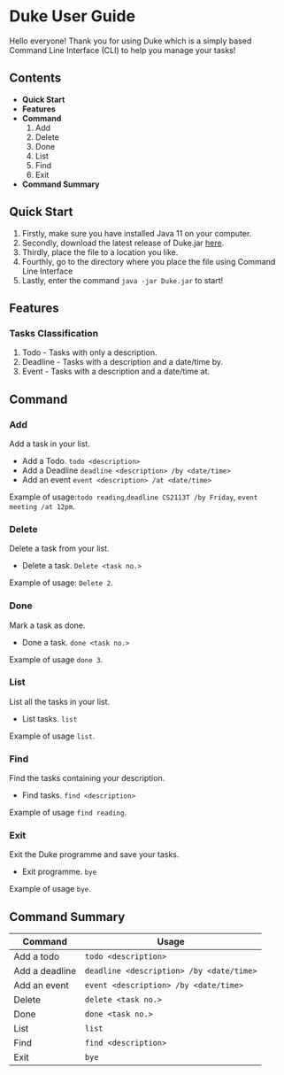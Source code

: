 # **Duke User Guide**
Hello everyone! Thank you for using Duke which is a simply based Command Line Interface (CLI) to help you manage your tasks!
## **Contents**
 * **Quick Start**
 * **Features**
 * **Command**
    1. Add
    2. Delete
    3. Done
    4. List
    5. Find
    6. Exit
 * **Command Summary**

## **Quick Start**
 1. Firstly, make sure you have installed Java 11 on your computer.
 2. Secondly, download the latest release of Duke.jar [here](https://github.com/Cesare4869/ip/releases).
 3. Thirdly, place the file to a location you like.
 4. Fourthly, go to the directory where you place the file using Command Line Interface
 5. Lastly, enter the command `java -jar Duke.jar` to start!

## **Features** 
### **Tasks Classification**
 1. Todo - Tasks with only a description.
 2. Deadline - Tasks with a description and a date/time by.
 3. Event - Tasks with a description and a date/time at.

## **Command**

### **Add**

Add a task in your list.
* Add a Todo. `todo <description>`
* Add a Deadline `deadline <description> /by <date/time>`
* Add an event `event <description> /at <date/time>`

Example of usage:`todo reading`,`deadline CS2113T /by Friday`, `event meeting /at 12pm`.

### **Delete**

Delete a task from your list.
* Delete a task. `Delete <task no.>`

Example of usage: `Delete 2`.

### **Done**

Mark a task as done.
* Done a task. `done <task no.>`

Example of usage `done 3`.

### **List**

List all the tasks in your list.
* List tasks. `list`

Example of usage `list`.

### **Find**

Find the tasks containing your description.
* Find tasks. `find <description>`

Example of usage `find reading`.

### **Exit**

Exit the Duke programme and save your tasks.
* Exit programme. `bye`

Example of usage `bye`.

## **Command Summary**
Command | Usage
------------ | -------------
Add a todo | `todo <description>`
Add a deadline|`deadline <description> /by <date/time>`
Add an event | `event <description> /by <date/time>`
Delete | `delete <task no.>`
Done | `done <task no.>`
List | `list`
Find | `find <description>`
Exit | `bye`

